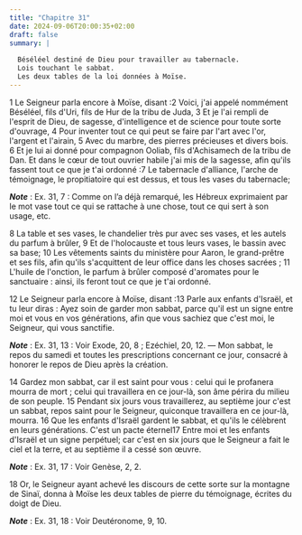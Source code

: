 ```yaml
---
title: "Chapitre 31"
date: 2024-09-06T20:00:35+02:00
draft: false
summary: |
  
  Béséléel destiné de Dieu pour travailler au tabernacle.
  Lois touchant le sabbat.
  Les deux tables de la loi données à Moïse.
---
```



1 Le Seigneur parla encore à Moïse, disant :2 Voici, j'ai appelé nommément Béséléel, fils d'Uri, fils de Hur de la tribu de Juda, 3 Et je l'ai rempli de l'esprit de Dieu, de sagesse, d'intelligence et de science pour toute sorte d'ouvrage, 4 Pour inventer tout ce qui peut se faire par l'art avec l'or, l'argent et l'airain, 5 Avec du marbre, des pierres précieuses et divers bois. 6 Et je lui ai donné pour compagnon Ooliab, fils d'Achisamech de la tribu de Dan. Et dans le cœur de tout ouvrier habile j'ai mis de la sagesse, afin qu'ils fassent tout ce que je t'ai ordonné :7 Le tabernacle d'alliance, l'arche de témoignage, le propitiatoire qui est dessus, et tous les vases du tabernacle;

***Note*** :  Ex. 31, 7 : Comme on l’a déjà remarqué, les Hébreux exprimaient par le mot vase tout ce qui se rattache à une chose, tout ce qui sert à son usage, etc.

8 La table et ses vases, le chandelier très pur avec ses vases, et les autels du parfum à brûler, 9 Et de l'holocauste et tous leurs vases, le bassin avec sa base; 10 Les vêtements saints du ministère pour Aaron, le grand-prêtre et ses fils, afin qu'ils s'acquittent de leur office dans les choses sacrées ; 11 L'huile de l'onction, le parfum à brûler composé d'aromates pour le sanctuaire : ainsi, ils feront tout ce que je t'ai ordonné.


12 Le Seigneur parla encore à Moïse, disant :13 Parle aux enfants d'Israël, et tu leur diras : Ayez soin de garder mon sabbat, parce qu'il est un signe entre moi et vous en vos générations, afin que vous sachiez que c'est moi, le Seigneur, qui vous sanctifie.

***Note*** :  Ex. 31, 13 : Voir Exode, 20, 8 ; Ezéchiel, 20, 12. ― Mon sabbat, le repos du samedi et toutes les prescriptions concernant ce jour, consacré à honorer le repos de Dieu après la création.

14 Gardez mon sabbat, car il est saint pour vous : celui qui le profanera mourra de mort ; celui qui travaillera en ce jour-là, son âme périra du milieu de son peuple. 15 Pendant six jours vous travaillerez, au septième jour c'est un sabbat, repos saint pour le Seigneur, quiconque travaillera en ce jour-là, mourra. 16 Que les enfants d'Israël gardent le sabbat, et qu'ils le célèbrent en leurs générations. C'est un pacte éternel17 Entre moi et les enfants d'Israël et un signe perpétuel; car c'est en six jours que le Seigneur a fait le ciel et la terre, et au septième il a cessé son œuvre.

***Note*** :  Ex. 31, 17 : Voir Genèse, 2, 2.


18 Or, le Seigneur ayant achevé les discours de cette sorte sur la montagne de Sinaï, donna à Moïse les deux tables de pierre du témoignage, écrites du doigt de Dieu.

***Note*** :  Ex. 31, 18 : Voir Deutéronome, 9, 10.

